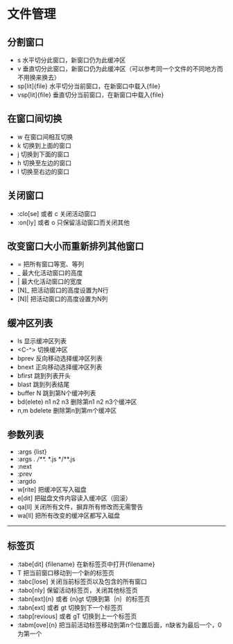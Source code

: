 # 文件管理
## 分割窗口
- <C-W>s 水平切分此窗口，新窗口仍为此缓冲区
- <C-W>v 垂直切分此窗口，新窗口仍为此缓冲区（可以参考同一个文件的不同地方而不用换来换去）
- sp[lit]{file} 水平切分当前窗口，在新窗口中载入{file}
- vsp[lit]{file} 垂直切分当前窗口，在新窗口中载入{file}

## 在窗口间切换
- <C-W>w 在窗口间相互切换
- <C-W>k 切换到上面的窗口
- <C-W>j 切换到下面的窗口
- <C-W>h 切换至左边的窗口
- <C-W>l 切换至右边的窗口

## 关闭窗口
- :clo[se] 或者 <C-W>c 关闭活动窗口
- :on[ly] 或者 <C-W>o 只保留活动窗口而关闭其他

## 改变窗口大小而重新排列其他窗口
- <C-W>= 把所有窗口等宽、等列
- <C-W>_ 最大化活动窗口的高度
- <C-W>| 最大化活动窗口的宽度
- [N]<C-W>_ 把活动窗口的高度设置为N行
- [N]<C-W>| 把活动窗口的高度设置为N列

##  缓冲区列表
- ls 显示缓冲区列表
- <C-^> 切换缓冲区
- bprev 反向移动选择缓冲区列表
- bnext 正向移动选择缓冲区列表
- bfirst 跳到列表开头
- blast 跳到列表结尾
- buffer N 跳到第N个缓冲列表
- bd(elete) n1 n2 n3 删除第n1 n2 n3个缓冲区
- n,m bdelete 删除第n到第m个缓冲区

## 参数列表
- :args {list}
- :args *.* */**.* *.js */**.js
- :next
- :prev
- :argdo
- w[rite] 把缓冲区写入磁盘
- e[dit] 把磁盘文件内容读入缓冲区（回滚）
- qa[ll] 关闭所有文件，摒弃所有修改而无需警告
- wa[ll] 把所有改变的缓冲区都写入磁盘
- -----

## 标签页
- :tabe[dit] {filename} 在新标签页中打开{filename}
- <C-w>T 把当前窗口移动到一个新的标签页
- :tabc[lose] 关闭当前标签页以及包含的所有窗口
- :tabo[nly] 保留活动标签页，关闭其他标签页
- :tabn[ext]{n} 或者 {n}gt 切换到第｛n｝的标签页
- :tabn[ext] 或者 gt 切换到下一个标签页
- :tabp[revious] 或者 gT 切换到上一个标签页
- :tabm[ove]{n} 把当前活动标签移动到第n个位置后面，n缺省为最后一个，0为第一个